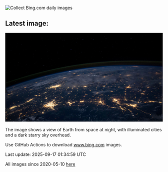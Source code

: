 ![Collect Bing.com daily images](https://github.com/counter2015/bing-daily-images/workflows/Collect%20Bing.com%20daily%20images/badge.svg)
## Latest image:
![](images/OzoneEarth.jpg)

The image shows a view of Earth from space at night, with illuminated cities and a dark starry sky overhead.

Use GitHub Actions to download www.bing.com images.

Last update: 2025-09-17 01:34:59 UTC

All images since 2020-05-10 [here](https://github.com/counter2015/bing-daily-images/tree/master/images)
